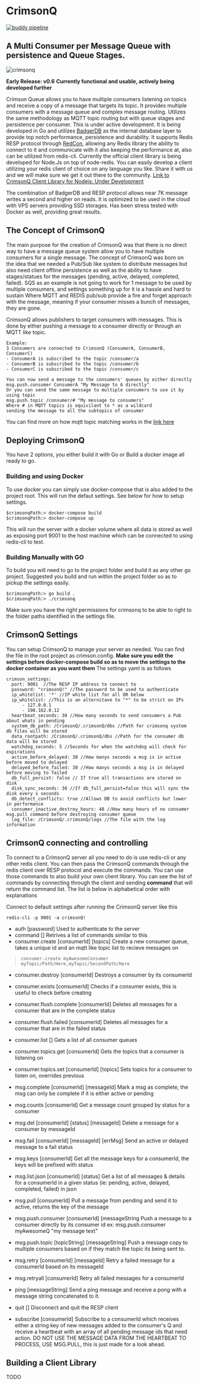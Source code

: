 


# CrimsonQ
[![buddy pipeline](https://app.buddy.works/ywadi85/crimsonq/pipelines/pipeline/373325/badge.svg?token=463c4f343893f85c5056a16ba6da1379079553b6b7a950b7ba9d643591fcb0d2 "buddy pipeline")](https://app.buddy.works/ywadi85/crimsonq/pipelines/pipeline/373325)
## A Multi Consumer per Message Queue with persistence and Queue Stages.
![crimsonq](https://github.com/ywadi/crimsonq/raw/main/assets/logo.png)

 __Early Release: v0.6__
 __Currently functional and usable, actively being developed further__
 
Crimson Queue allows you to have multiple consumers listening on topics and receive a copy of a message that targets its topic. It provides multiple consumers with a message queue and complex message routing. Utilizes the same methodology as MQTT topic routing but with queue stages and persistence per consumer. This is under active development. It is being developed in Go and utilizes [BadgerDB](https://github.com/dgraph-io/badger) as the internal database layer to provide top notch performance, persistence and durability. It supports Redis RESP protocol through [RedCon](https://github.com/tidwall/redcon), allowing any Redis library the ability to connect to it and communicate with it also keeping the performance at, also can be utilized from redis-cli. 
Currently the official client library is being developed for Node.Js on top of node-redis. You can easily develop a client utilizing your redis client of choice on any language you like. Share it with us and we will make sure we get it out there to the community. 
[Link to CrimsonQ Client Library for Nodejs: Under Development](https://github.com/ywadi/crimsonqClient)  

The combination of BadgerDB and RESP protocol allows near 7K message writes a second and higher on reads. It is optimized to be used in the cloud with VPS servers providing SSD storages. Has been stress tested with Docker as well, providing great results. 

## The Concept of CrimsonQ  
The main purpose for the creation of CrimsonQ was that there is no direct way to have a message queue system allow you to have multiple consumers for a single message. The concept of CrimsonQ was born on the idea that we needed a Pub/Sub like system to distribute messages but also need client offline persistence as well as the ability to have stages/statues for the messages (pending, active, delayed, completed, failed). SQS as an example is not going to work for 1 message to be used by multiple consumers, and settings something up for it is a hassle and hard to sustain Where MQTT and REDIS pub/sub provide a fire and forget approach with the message, meaning if your consumer misses a bunch of messages, they are gone.

CrimsonQ allows publishers to target consumers with messages. This is done by either pushing a message to a consumer directly or through an MQTT like topic. 

    Example: 
    3 Consumers are connected to CrimsonQ (ConsumerA, ConsumerB, ConsumerC) 
    - ConsumerA is subscribed to the topic /consumer/a 
    - ConsumerB is subscribed to the topic /consumer/b 
    - ConsumerC is subscribed to the topic /consumer/c
    
    You can now send a message to the consumers' queues by either directly 
    msg.push.consumer ConsumerA "My Message to A directly" 
    Or you can send the same message to multiple consumers to use it by using topic 
    msg.push.topic /consumer/# "My message to consumers"
    Where # in MQTT topics is equivilant to * as a wildcard 
    sending the message to all the subtopics of consumer 
You can find more on how mqtt topic matching works in the [link here](https://www.hivemq.com/blog/mqtt-essentials-part-5-mqtt-topics-best-practices/) 

## Deploying CrimsonQ 
You have 2 options, you either build it with Go or Build a docker image all ready to go. 
### Building and using Docker 
To use docker you can simply use docker-compose that is also added to the project root. This will run the defaut settings. See below for how to setup settings. 

    $crimsonqPath:> docker-compose build
    $crimsonqPath:> docker-compose up 
This will run the server with a docker volume where all data is stored as well as exposing port 9001 to the host machine which can be connected to using redis-cli to test. 

### Building Manually with GO 
To build you will need to go to the project folder and build it as any other go project. Suggested you build and run within the project folder so as to pickup the settings easily. 

    $crimsonqPath:> go build .
    $crimsonqPath:> ./crimsonq 
Make sure you have the right permissions for crimsonq to be able to right to the folder paths identified in the settings file.

## CrimsonQ Settings 
You can setup CrimsonQ to manage your server as needed. You can find the file in the root project as crimson.config. __Make sure you edit the settings before docker-compose build so as to move the settings to the docker container as you want them__
The settings yaml is as follows 

    crimson_settings:
      port: 9001  //The RESP IP address to connect to 
      password: "crimsonQ!" //The password to be used to authenticate 
      ip_whitelist: '*' //IP white list for all OR below 
      ip_whitelist: //This is an alternitave to "*" to be strict on IPs
	      - 127.0.0.1
	      - 198.162.0.12
      heartbeat_seconds: 30 //How many seconds to send consumers a Pub about whats in pending 
      system_db_path: /CrimsonQ/.crimsonQ/dbs //Path for crimsonq system db files will be stored
      data_rootpath: /CrimsonQ/.crimsonQ/dbs //Path for the consumer db data will be stored
      watchdog_seconds: 5 //Seconds for when the watchdog will check for expirations 
      active_before_delayed: 30 //How manys seconds a msg is in active before moved to delayed 
      delayed_before_failed: 30 //How manys seconds a msg is in delayed before moving to failed
      db_full_persist: false // If true all transactions are stored on disk
      disk_sync_seconds: 30 //If db_full_persist=false this will sync the disk every x seconds
      db_detect_conflicts: true //Allows DB to avoid conflicts but lower in performance
      consumer_inactive_destroy_hours: 48 //How many hours of no consumer msg.pull command before destroying consumer queue 
      log_file: /CrimsonQ/.crimsonQ/logs //The file with the log information 

## CrimsonQ connecting and controlling 
To connect to a CrimsonQ server all you need to do is use redis-cli or any other redis client. You can then pass the CrimsonQ commands through the redis client over RESP protocol and execute the commands. You can use those commands to also build your own client library.
You can see the list of commands by connecting through the client and sending __command__ that will return the command list. The list is below in alphabetical order with explanations

Connect to default settings after running the CrimsonQ server like this 

    redis-cli -p 9001 -a crimsonQ!

- auth [password] 
Used to authenticate to the server
- command []
Retrives a list of commands similar to this
- consumer.create [consumerId] [topics]
Create a new consumer queue, takes a unique id and an mqtt like topic list to recieve messages on 

>     consumer.create myAwesomeConsumer myTopic/Path/Here,myTopic/SecondPath/Here

- consumer.destroy [consumerId]
Destroys a consumer by its consumerId 

- consumer.exists [consumerId]
Checks if a consumer exists, this is useful to check before creating
- consumer.flush.complete [consumerId]
Deletes all messages for a consumer that are in the complete status 
- consumer.flush.failed [consumerId]
Deletes all messages for a consumer that are in the failed status
- consumer.list []
Gets a list of all consumer queues 
- consumer.topics.get [consumerId]
Gets the topics that a consumer is listening on 
- consumer.topics.set [consumerId] [topics]
Sets topics for a consumer to listen on, overrides previous 
- msg.complete [consumerId] [messageId]
Mark a msg as complete, the msg can only be complete if it is either active or pending 
- msg.counts [consumerId]
Get a message count grouped by status for a consumer 
- msg.del [consumerId] [status] [messageId]
Delete a message for a consumer by messageId
- msg.fail [consumerId] [messageId] [errMsg]
Send an active or delayed message to a fail status 
- msg.keys [consumerId]
Get all the message keys for a consumerId, the keys will be prefixed with status
- msg.list.json [consumerId] [status]
Get a list of all messages & details for a consumerId in a given status (ie: pending, active, delayed, completed, failed) in json 
- msg.pull [consumerId]
Pull a message from pending and send it to active, returns the key of the message 
- msg.push.consumer [consumerId] [messageString
Push a message to a consumer directly by its consumer id ex: msg.push.consumer myAwesomeQ "my message text"
- msg.push.topic [topicString] [messageString]
Push a message copy to multiple consumers based on if they match the topic its being sent to. 
- msg.retry [consumerId] [messageId]
Retry a failed message for a consumerId based on its messageId
- msg.retryall [consumerId]
Retry all failed messages for a consumerId
- ping [messageString]
Send a ping message and receive a pong with a message string concatenated to it.
- quit []
Disconnect and quit the RESP client 
- subscribe [consumerId]
Subscribe to a consumerId which receives either a string key of new messages added to the consumer's Q and receive a heartbeat with an array of all pending message ids that need action. DO NOT USE THE MESSAGE DATA FROM THE HEARTBEAT TO PROCESS, USE MSG.PULL, this is just made for a look ahead.

## Building a Client Library 
TODO


